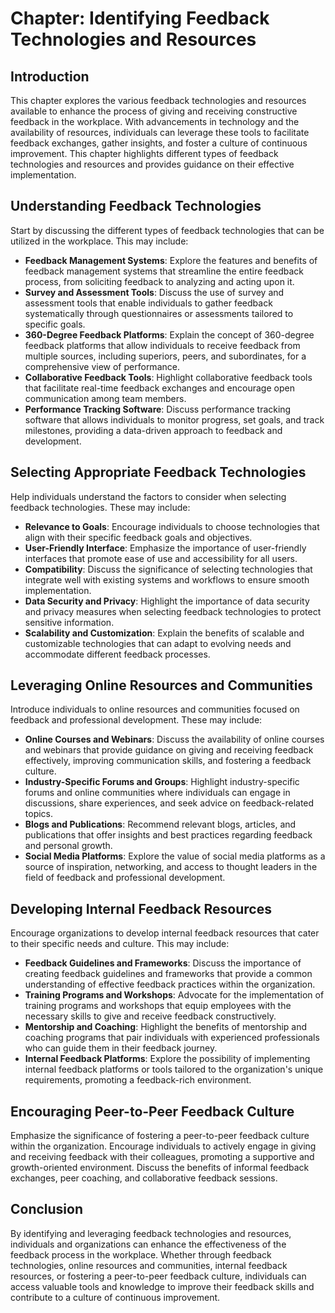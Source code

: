 Chapter: Identifying Feedback Technologies and Resources
========================================================

Introduction
------------

This chapter explores the various feedback technologies and resources available to enhance the process of giving and receiving constructive feedback in the workplace. With advancements in technology and the availability of resources, individuals can leverage these tools to facilitate feedback exchanges, gather insights, and foster a culture of continuous improvement. This chapter highlights different types of feedback technologies and resources and provides guidance on their effective implementation.

Understanding Feedback Technologies
-----------------------------------

Start by discussing the different types of feedback technologies that can be utilized in the workplace. This may include:

* **Feedback Management Systems**: Explore the features and benefits of feedback management systems that streamline the entire feedback process, from soliciting feedback to analyzing and acting upon it.
* **Survey and Assessment Tools**: Discuss the use of survey and assessment tools that enable individuals to gather feedback systematically through questionnaires or assessments tailored to specific goals.
* **360-Degree Feedback Platforms**: Explain the concept of 360-degree feedback platforms that allow individuals to receive feedback from multiple sources, including superiors, peers, and subordinates, for a comprehensive view of performance.
* **Collaborative Feedback Tools**: Highlight collaborative feedback tools that facilitate real-time feedback exchanges and encourage open communication among team members.
* **Performance Tracking Software**: Discuss performance tracking software that allows individuals to monitor progress, set goals, and track milestones, providing a data-driven approach to feedback and development.

Selecting Appropriate Feedback Technologies
-------------------------------------------

Help individuals understand the factors to consider when selecting feedback technologies. These may include:

* **Relevance to Goals**: Encourage individuals to choose technologies that align with their specific feedback goals and objectives.
* **User-Friendly Interface**: Emphasize the importance of user-friendly interfaces that promote ease of use and accessibility for all users.
* **Compatibility**: Discuss the significance of selecting technologies that integrate well with existing systems and workflows to ensure smooth implementation.
* **Data Security and Privacy**: Highlight the importance of data security and privacy measures when selecting feedback technologies to protect sensitive information.
* **Scalability and Customization**: Explain the benefits of scalable and customizable technologies that can adapt to evolving needs and accommodate different feedback processes.

Leveraging Online Resources and Communities
-------------------------------------------

Introduce individuals to online resources and communities focused on feedback and professional development. These may include:

* **Online Courses and Webinars**: Discuss the availability of online courses and webinars that provide guidance on giving and receiving feedback effectively, improving communication skills, and fostering a feedback culture.
* **Industry-Specific Forums and Groups**: Highlight industry-specific forums and online communities where individuals can engage in discussions, share experiences, and seek advice on feedback-related topics.
* **Blogs and Publications**: Recommend relevant blogs, articles, and publications that offer insights and best practices regarding feedback and personal growth.
* **Social Media Platforms**: Explore the value of social media platforms as a source of inspiration, networking, and access to thought leaders in the field of feedback and professional development.

Developing Internal Feedback Resources
--------------------------------------

Encourage organizations to develop internal feedback resources that cater to their specific needs and culture. This may include:

* **Feedback Guidelines and Frameworks**: Discuss the importance of creating feedback guidelines and frameworks that provide a common understanding of effective feedback practices within the organization.
* **Training Programs and Workshops**: Advocate for the implementation of training programs and workshops that equip employees with the necessary skills to give and receive feedback constructively.
* **Mentorship and Coaching**: Highlight the benefits of mentorship and coaching programs that pair individuals with experienced professionals who can guide them in their feedback journey.
* **Internal Feedback Platforms**: Explore the possibility of implementing internal feedback platforms or tools tailored to the organization's unique requirements, promoting a feedback-rich environment.

Encouraging Peer-to-Peer Feedback Culture
-----------------------------------------

Emphasize the significance of fostering a peer-to-peer feedback culture within the organization. Encourage individuals to actively engage in giving and receiving feedback with their colleagues, promoting a supportive and growth-oriented environment. Discuss the benefits of informal feedback exchanges, peer coaching, and collaborative feedback sessions.

Conclusion
----------

By identifying and leveraging feedback technologies and resources, individuals and organizations can enhance the effectiveness of the feedback process in the workplace. Whether through feedback technologies, online resources and communities, internal feedback resources, or fostering a peer-to-peer feedback culture, individuals can access valuable tools and knowledge to improve their feedback skills and contribute to a culture of continuous improvement.
